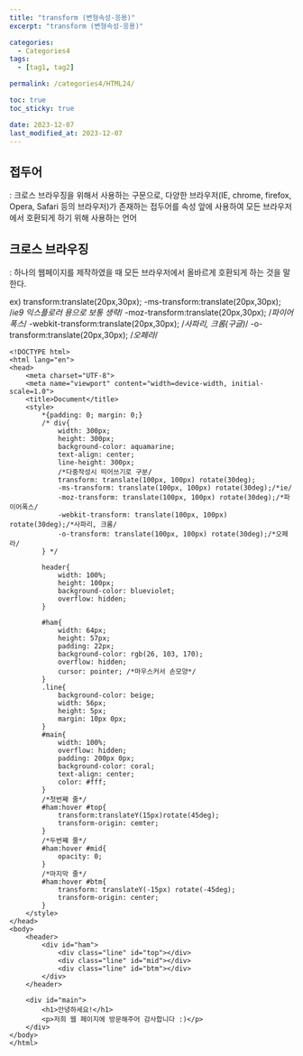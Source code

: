 ```yaml
---
title: "transform (변형속성-응용)"
excerpt: "transform (변형속성-응용)"

categories:
  - Categories4
tags:
  - [tag1, tag2]

permalink: /categories4/HTML24/

toc: true
toc_sticky: true

date: 2023-12-07
last_modified_at: 2023-12-07
---
```


## 접두어

: 크로스 브라우징을 위해서 사용하는 구문으로, 다양한 브라우저(IE, chrome, firefox, Opera, Safari 등의 브라우저)가 존재하는 접두어를 속성 앞에 사용하여 모든 브라우저에서 호환되게 하기 위해 사용하는 언어

## 크로스 브라우징

: 하나의 웹페이지를 제작하였을 때 모든 브라우저에서 올바르게 호환되게 하는 것을 말한다.

ex)
transform:translate(20px,30px);
-ms-transform:translate(20px,30px); /_ie9 익스플로러 용으로 보통 생략_/
-moz-transform:translate(20px,30px); /_파이어 폭스_/
-webkit-transform:translate(20px,30px); /_사파리, 크롬(구글)_/
-o-transform:translate(20px,30px); /_오페라_/

```
<!DOCTYPE html>
<html lang="en">
<head>
    <meta charset="UTF-8">
    <meta name="viewport" content="width=device-width, initial-scale=1.0">
    <title>Document</title>
    <style>
        *{padding: 0; margin: 0;}
        /* div{
            width: 300px;
            height: 300px;
            background-color: aquamarine;
            text-align: center;
            line-height: 300px;
            /*다중작성시 띄어쓰기로 구분/
            transform: translate(100px, 100px) rotate(30deg);
            -ms-transform: translate(100px, 100px) rotate(30deg);/*ie/
            -moz-transform: translate(100px, 100px) rotate(30deg);/*파이어폭스/
            -webkit-transform: translate(100px, 100px) rotate(30deg);/*사파리, 크롬/
            -o-transform: translate(100px, 100px) rotate(30deg);/*오페라/
        } */

        header{
            width: 100%;
            height: 100px;
            background-color: blueviolet;
            overflow: hidden;
        }

        #ham{
            width: 64px;
            height: 57px;
            padding: 22px;
            background-color: rgb(26, 103, 170);
            overflow: hidden;
            cursor: pointer; /*마우스커서 손모양*/
        }
        .line{
            background-color: beige;
            width: 56px;
            height: 5px;
            margin: 10px 0px;
        }
        #main{
            width: 100%;
            overflow: hidden;
            padding: 200px 0px;
            background-color: coral;
            text-align: center;
            color: #fff;
        }
        /*첫번째 줄*/
        #ham:hover #top{
            transform:translateY(15px)rotate(45deg);
            transform-origin: cemter;
        }
        /*두번쨰 줄*/
        #ham:hover #mid{
            opacity: 0;
        }
        /*마지막 줄*/
        #ham:hover #btm{
            transform: translateY(-15px) rotate(-45deg);
            transform-origin: center;
        }
    </style>
</head>
<body>
    <header>
        <div id="ham">
            <div class="line" id="top"></div>
            <div class="line" id="mid"></div>
            <div class="line" id="btm"></div>
        </div>
    </header>

    <div id="main">
        <h1>안녕하세요!</h1>
        <p>저희 웹 페이지에 방문해주어 감사합니다 :)</p>
    </div>
</body>
</html>
```
